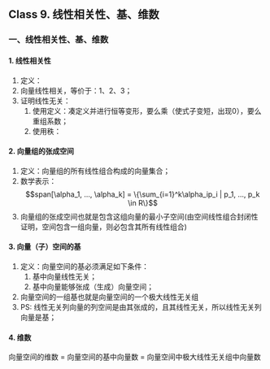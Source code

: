 ## Class 9. 线性相关性、基、维数

<h3 id='9.'>一、线性相关性、基、维数</h3>

<h4 id='9.1.'>1. 线性相关性</h4>

1. 定义：
2. 向量线性相关，等价于：1、2、3；
3. 证明线性无关：
    1. 使用定义：凑定义并进行恒等变形，要么乘（使式子变短，出现0），要么重组系数；
    2. 使用秩：

<h4 id='9.2.'>2. 向量组的张成空间</h4>

1. 定义：向量组的所有线性组合构成的向量集合；
2. 数学表示：$$span[\alpha_1, ..., \alpha_k] = \{\sum_{i=1}^k\alpha_ip_i | p_1, ..., p_k \in R\}$$
3. 向量组的张成空间也就是包含这组向量的最小子空间(由空间线性组合封闭性证明，空间包含一组向量，则必包含其所有线性组合)

<h4 id='9.3.'>3. 向量（子）空间的基</h4>

1. 定义：向量空间的基必须满足如下条件：
    1. 基中向量线性无关；
    2. 基中向量能够张成（生成）向量空间；
2. 向量空间的一组基也就是向量空间的一个极大线性无关组
3. PS: 线性无关列向量的列空间是由其张成的，且其线性无关，所以线性无关列向量是基； 

<h4 id='9.4.'>4. 维数</h4>

向量空间的维数 = 向量空间的基中向量数 = 向量空间中极大线性无关组中向量数
